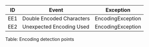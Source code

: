 **ID**  | **Event** | **Exception** |  
|---------|-----------|---------------| 
EE1 | Double Encoded Characters | EncodingException
EE2 | Unexpected Encoding Used | EncodingException

Table: Encoding detection points
